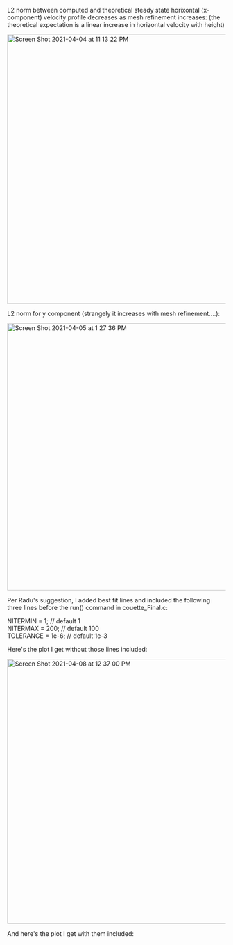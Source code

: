 L2 norm between computed and theoretical steady state horixontal (x-component) velocity profile decreases as mesh refinement increases:
(the theoretical expectation is a linear increase in horizontal velocity with height)

<img width="620" alt="Screen Shot 2021-04-04 at 11 13 22 PM" src="https://user-images.githubusercontent.com/69660053/113533441-e9ce1a00-959b-11eb-984b-e5de12f70fdd.png">

L2 norm for y component (strangely it increases with mesh refinement....):

<img width="615" alt="Screen Shot 2021-04-05 at 1 27 36 PM" src="https://user-images.githubusercontent.com/69660053/113604268-05283c00-9613-11eb-8579-5c3554bdc994.png">

Per Radu's suggestion, I added best fit lines and included the following three lines before the run() command in couette_Final.c:

NITERMIN = 1; // default 1</br>
NITERMAX = 200; // default 100</br>
TOLERANCE = 1e-6; // default 1e-3

Here's the plot I get without those lines included:

<img width="610" alt="Screen Shot 2021-04-08 at 12 37 00 PM" src="https://user-images.githubusercontent.com/69660053/114064569-c7702100-9867-11eb-8a69-6bbc4cfa5f30.png">

And here's the plot I get with them included:

